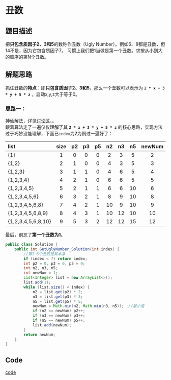 # 丑数

## 题目描述
把**只包含质因子2、3和5**的数称作丑数（Ugly Number）。例如6、8都是丑数，但14不是，因为它包含质因子7。 习惯上我们把1当做是第一个丑数。求按从小到大的顺序的第N个丑数。
## 解题思路
抓住丑数的**特点**：即**只包含质因子2、3和5**，那么一个丑数可以表示为 **`2 * x + 3 * y + 5 * z`** ，启动x,y,z大于等于0。
### 思路一：
神仙解法，详见[讨论区](https://www.nowcoder.com/questionTerminal/6aa9e04fc3794f68acf8778237ba065b?f=discussion)。。<br/>
跟着算法走了一遍仅仅理解了其 **`2 * x + 3 * y + 5 * z`** 的核心思路，实现方法过于巧妙没能理解，下面已`index`为**7**为例过一遍好了：<br/>

| list  | size  |p2  | p3  | p5  | n2  | n3  | n5  | newNum  |
|:---|:---:|:---:|:---:|:---:|:---:|:---:|:---:|:---:|
|  {1} | 1  | 0  | 0  |  0 |  2 |  3 |  5 | 2  | 
|  {1,2} | 2  | 1  | 0  |  0 |  4 |  3 |  5 | 3  | 
|  {1,2,3} | 3  | 1  | 1  |  0 |  4 |  6 |  5 | 4  | 
|  {1,2,3,4} | 4  | 2  | 1  |  0 |  6 |  6 |  5 | 5  | 
|  {1,2,3,4,5} | 5  | 2  | 1  |  1 |  6 |  6 |  10 | 6  | 
|  {1,2,3,4,5,6} | 6  | 3  | 2  |  1 |  8 |  9 |  10 | 8  | 
|  {1,2,3,4,5,6,8} | 7  | 4  | 2  |  1 |  10 |  9 |  10 | 9  | 
|  {1,2,3,4,5,6,8,9} | 8  | 4  | 3  |  1 |  10 |  12 |  10 | 10  | 
|  {1,2,3,4,5,6,8,10} | 9  | 5  | 3  |  2 |  12 |  12 |  15 | 12  | 
最后，别忘了**第一个丑数为1**。
```java
public class Solution {
    public int GetUglyNumber_Solution(int index) {
        //第1-6个丑数是其本身
        if (index < 7) return index;
        int p2 = 0, p3 = 0, p5 = 0;
        int n2, n3, n5;
        int newNum = 1;
        List<Integer> list = new ArrayList<>();
        list.add(1);
        while (list.size() < index) {
            n2 = list.get(p2) * 2;
            n3 = list.get(p3) * 3;
            n5 = list.get(p5) * 5;
            newNum = Math.min(n2, Math.min(n3, n5));  //最小值
            if (n2 == newNum) p2++;
            if (n3 == newNum) p3++;
            if (n5 == newNum) p5++;
            list.add(newNum);
        }
        return newNum;
    }
}
```


## Code
[code](../code/Test33.java)<br/>
